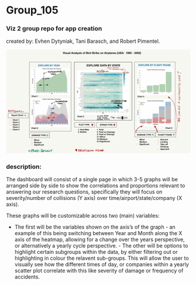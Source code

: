# Group_105
### Viz 2 group repo for app creation
created by: Evhen Dytyniak, Tani Barasch, and Robert Pimentel.

![Sketch](https://github.com/TBarasch/Group_105/blob/master/App_Sketch_1_D1.png?raw=true)


### description:

The dashboard will consist of a single page in which 3-5 graphs will be arranged side by side to show the correlations and proportions relevant to answering our research questions, specifically they will focus on severity/number of collisions (Y axis) over time/airport/state/company (X axis).

These graphs will be customizable across two (main) variables: 
- The first will be the variables shown on the axis’s of the graph - an example of this being switching between Year and Month along the X axis of the heatmap, allowing for a change over the years perspective, or alternatively a yearly cycle perspective. - The other will be options to highlight certain subgroups within the data, by either filtering out or highlighting in colour the relavent sub-groups. This will allow the user to visually see how the different times of day, or companies within a yearly scatter plot correlate with this like severity of damage or frequency of accidents.
